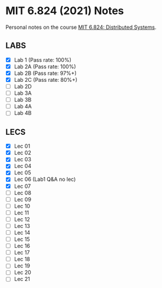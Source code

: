 # MIT 6.824 (2021) Notes

Personal notes on the course [MIT 6.824: Distributed Systems](https://pdos.csail.mit.edu/6.824/).

## LABS

- [x] Lab 1 (Pass rate: 100%)
- [x] Lab 2A (Pass rate: 100%)
- [x] Lab 2B (Pass rate: 97%+)
- [x] Lab 2C (Pass rate: 80%+)
- [ ] Lab 2D
- [ ] Lab 3A
- [ ] Lab 3B
- [ ] Lab 4A
- [ ] Lab 4B

## LECS

- [x] Lec 01
- [x] Lec 02
- [x] Lec 03
- [x] Lec 04
- [x] Lec 05
- [x] Lec 06 (Lab1 Q&A no lec)
- [x] Lec 07
- [ ] Lec 08
- [ ] Lec 09
- [ ] Lec 10
- [ ] Lec 11
- [ ] Lec 12
- [ ] Lec 13
- [ ] Lec 14
- [ ] Lec 15
- [ ] Lec 16
- [ ] Lec 17
- [ ] Lec 18
- [ ] Lec 19
- [ ] Lec 20
- [ ] Lec 21